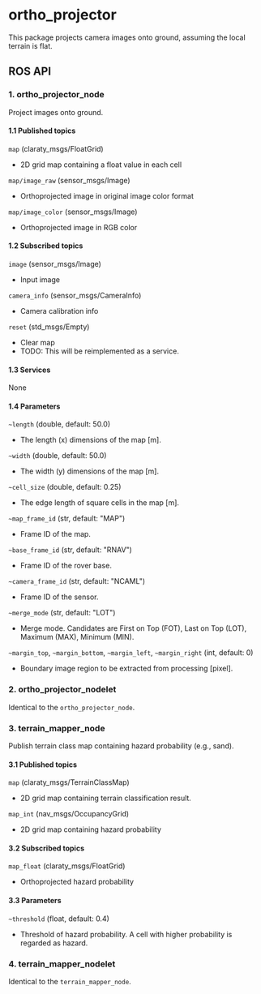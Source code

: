 ortho_projector
===============

This package projects camera images onto ground, assuming the local terrain is flat.

## ROS API

### 1. ortho_projector_node

Project images onto ground.

#### 1.1 Published topics

`map` (claraty_msgs/FloatGrid)
- 2D grid map containing a float value in each cell

`map/image_raw` (sensor_msgs/Image)
- Orthoprojected image in original image color format

`map/image_color` (sensor_msgs/Image)
- Orthoprojected image in RGB color

#### 1.2 Subscribed topics

`image` (sensor_msgs/Image)
- Input image

`camera_info` (sensor_msgs/CameraInfo)
- Camera calibration info

`reset` (std_msgs/Empty)
- Clear map
- TODO: This will be reimplemented as a service.

#### 1.3 Services

None

#### 1.4 Parameters

`~length` (double, default: 50.0)
- The length (x) dimensions of the map [m].

`~width` (double, default: 50.0)
- The width (y) dimensions of the map [m].

`~cell_size` (double, default: 0.25)
- The edge length of square cells in the map [m].

`~map_frame_id` (str, default: "MAP")
- Frame ID of the map.

`~base_frame_id` (str, default: "RNAV")
- Frame ID of the rover base.

`~camera_frame_id` (str, default: "NCAML")
- Frame ID of the sensor.

`~merge_mode` (str, default: "LOT")
- Merge mode. Candidates are First on Top (FOT), Last on Top (LOT), Maximum (MAX), Minimum (MIN).

`~margin_top`, `~margin_bottom`, `~margin_left`, `~margin_right` (int, default: 0)
- Boundary image region to be extracted from processing [pixel].


### 2. ortho_projector_nodelet

Identical to the `ortho_projector_node`.


### 3. terrain_mapper_node

Publish terrain class map containing hazard probability (e.g., sand).

#### 3.1 Published topics

`map` (claraty_msgs/TerrainClassMap)
- 2D grid map containing terrain classification result.

`map_int` (nav_msgs/OccupancyGrid)
- 2D grid map containing hazard probability

#### 3.2 Subscribed topics

`map_float` (claraty_msgs/FloatGrid)
- Orthoprojected hazard probability

#### 3.3 Parameters

`~threshold` (float, default: 0.4)
- Threshold of hazard probability. A cell with higher probability is regarded as hazard.


### 4. terrain_mapper_nodelet

Identical to the `terrain_mapper_node`.
